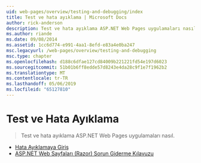 ```yaml
---
uid: web-pages/overview/testing-and-debugging/index
title: Test ve hata ayıklama | Microsoft Docs
author: rick-anderson
description: Test ve hata ayıklama ASP.NET Web Pages uygulamaları nasıl.
ms.author: riande
ms.date: 09/08/2014
ms.assetid: 1cc6d774-e991-4aa1-8efd-e83a4e0ba247
msc.legacyurl: /web-pages/overview/testing-and-debugging
msc.type: chapter
ms.openlocfilehash: d188c6dfae127cd84009b221221fd54e197d6023
ms.sourcegitcommit: 51b01b6ff8edde57d8243e4da28c9f1e7f1962b2
ms.translationtype: MT
ms.contentlocale: tr-TR
ms.lasthandoff: 05/06/2019
ms.locfileid: "65127810"
---
```

# <a name="testing-and-debugging"></a>Test ve Hata Ayıklama

> Test ve hata ayıklama ASP.NET Web Pages uygulamaları nasıl.

- [Hata Ayıklamaya Giriş](introduction-to-debugging.md)
- [ASP.NET Web Sayfaları (Razor) Sorun Giderme Kılavuzu](aspnet-web-pages-razor-troubleshooting-guide.md)
